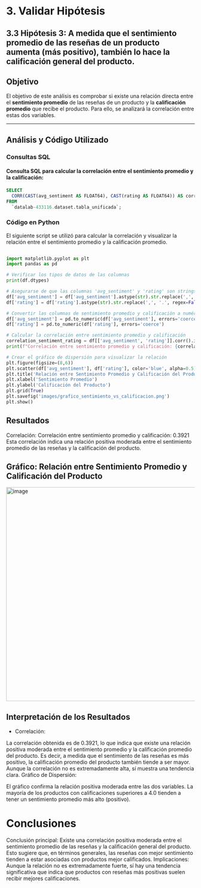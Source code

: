 # **3. Validar Hipótesis**

## 3.3 Hipótesis 3: A medida que el sentimiento promedio de las reseñas de un producto aumenta (más positivo), también lo hace la calificación general del producto.

## Objetivo
El objetivo de este análisis es comprobar si existe una relación directa entre el **sentimiento promedio** de las reseñas de un producto y la **calificación promedio** que recibe el producto. Para ello, se analizará la correlación entre estas dos variables.

---

## Análisis y Código Utilizado

### Consultas SQL

#### **Consulta SQL para calcular la correlación entre el sentimiento promedio y la calificación:**

```sql
SELECT
  CORR(CAST(avg_sentiment AS FLOAT64), CAST(rating AS FLOAT64)) AS correlacion_sentimiento_calificacion
FROM
  `datalab-433116.dataset.tabla_unificada`;
```

### Código en Python
El siguiente script se utilizó para calcular la correlación y visualizar la relación entre el sentimiento promedio y la calificación promedio.

```python 
 
import matplotlib.pyplot as plt
import pandas as pd

# Verificar los tipos de datos de las columnas
print(df.dtypes)

# Asegurarse de que las columnas 'avg_sentiment' y 'rating' son strings antes de hacer replace
df['avg_sentiment'] = df['avg_sentiment'].astype(str).str.replace(',', '.', regex=False)
df['rating'] = df['rating'].astype(str).str.replace(',', '.', regex=False)

# Convertir las columnas de sentimiento promedio y calificación a numérico
df['avg_sentiment'] = pd.to_numeric(df['avg_sentiment'], errors='coerce')
df['rating'] = pd.to_numeric(df['rating'], errors='coerce')

# Calcular la correlación entre sentimiento promedio y calificación
correlation_sentiment_rating = df[['avg_sentiment', 'rating']].corr().iloc[0, 1]
print(f"Correlación entre sentimiento promedio y calificación: {correlation_sentiment_rating}")

# Crear el gráfico de dispersión para visualizar la relación
plt.figure(figsize=(8,6))
plt.scatter(df['avg_sentiment'], df['rating'], color='blue', alpha=0.5)
plt.title('Relación entre Sentimiento Promedio y Calificación del Producto')
plt.xlabel('Sentimiento Promedio')
plt.ylabel('Calificación del Producto')
plt.grid(True)
plt.savefig('images/grafico_sentimiento_vs_calificacion.png')
plt.show()
```
## Resultados
Correlación:
Correlación entre sentimiento promedio y calificación: 0.3921
Esta correlación indica una relación positiva moderada entre el sentimiento promedio de las reseñas y la calificación del producto.

## Gráfico: Relación entre Sentimiento Promedio y Calificación del Producto
<img width="570" alt="image" src="https://github.com/user-attachments/assets/a363b4c3-83ad-45ab-892c-19e9c9286c92">

## Interpretación de los Resultados
- Correlación:

La correlación obtenida es de 0.3921, lo que indica que existe una relación positiva moderada entre el sentimiento promedio y la calificación promedio del producto. Es decir, a medida que el sentimiento de las reseñas es más positivo, la calificación promedio del producto también tiende a ser mayor.
Aunque la correlación no es extremadamente alta, sí muestra una tendencia clara.
Gráfico de Dispersión:

El gráfico confirma la relación positiva moderada entre las dos variables. La mayoría de los productos con calificaciones superiores a 4.0 tienden a tener un sentimiento promedio más alto (positivo).

# Conclusiones
Conclusión principal: Existe una correlación positiva moderada entre el sentimiento promedio de las reseñas y la calificación general del producto. Esto sugiere que, en términos generales, las reseñas con mejor sentimiento tienden a estar asociadas con productos mejor calificados.
Implicaciones: Aunque la relación no es extremadamente fuerte, sí hay una tendencia significativa que indica que productos con reseñas más positivas suelen recibir mejores calificaciones.



